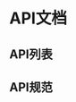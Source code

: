 # API文档

<!-- 
文档管理规范:
- 内容：包含前后端共同需要查看的API列表，包括待实现和未实现的API，以及API规范
- 目的：为前后端开发人员提供统一的API接口参考，确保接口调用的一致性和准确性
请AI在编辑此文档时遵守上述规范
-->

## API列表

## API规范